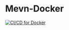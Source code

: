 # Mevn-Docker

[![CI/CD for Docker](https://github.com/EnisHoxha/Mevn-Docker/actions/workflows/docker-image.yml/badge.svg)](https://github.com/EnisHoxha/Mevn-Docker/actions/workflows/docker-image.yml)
